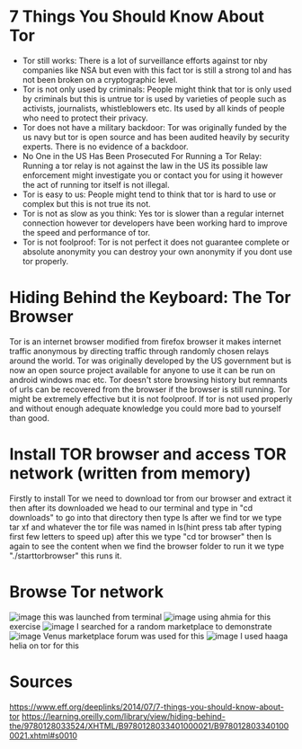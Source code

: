 # 7 Things You Should Know About Tor
- Tor still works: There is a lot of surveillance efforts against tor nby companies like NSA but even with this fact tor is still a strong tol and has not been broken on a cryptographic level.
- Tor is not only used by criminals: People might think that tor is only used by criminals but this is untrue tor is used by varieties of people such as activists, journalists, whistleblowers etc. Its used by all kinds of people who need to protect their privacy.
- Tor does not have a military backdoor: Tor was originally funded by the us navy but tor is open source and has been audited heavily by security experts. There is no evidence of a backdoor.
- No One in the US Has Been Prosecuted For Running a Tor Relay: Running a tor relay is not against the law in the US its possible law enforcement might investigate you or contact you for using it however the act of running tor itself is not illegal.
- Tor is easy to us: People might tend to think that tor is hard to use or complex but this is not true its not.
- Tor is not as slow as you think: Yes tor is slower than a regular internet connection however tor developers have been working hard to improve the speed and performance of tor.
- Tor is not foolproof: Tor is not perfect it does not guarantee complete or absolute anonymity you can destroy your own anonymity if you dont use tor properly.

# Hiding Behind the Keyboard: The Tor Browser
Tor is an internet browser modified from firefox browser it makes internet traffic anonymous by directing traffic through randomly chosen relays around the world. Tor was originally developed by the US government but is now an open source project available for anyone to use it can be run on android windows mac etc. Tor doesn't store browsing history but remnants of urls can be recovered from the browser if the browser is still running. Tor might be extremely effective but it is not foolproof. If tor is not used properly and without enough adequate knowledge you could more bad to yourself than good.

# Install TOR browser and access TOR network (written from memory) 
Firstly to install Tor we need to download tor from our browser and extract it then after its downloaded we head to our terminal and type in "cd downloads" to go into that directory then type ls after we find tor we type tar xf and whatever the tor file was named in ls(hint press tab after typing first few letters to speed up) after this we type "cd tor browser" then ls again to see the content when we find the browser folder to run it we type "./starttorbrowser" this runs it.

# Browse Tor network
![image](https://github.com/user-attachments/assets/bc27238f-b094-47ae-becb-be4b51edeb2f)
this was launched from terminal
![image](https://github.com/user-attachments/assets/05993f51-a621-44b2-9e04-a45e12b53137)
using ahmia for this exercise
![image](https://github.com/user-attachments/assets/eb929e24-b5ff-4763-8067-e2ee4bb6786f)
I searched for a random marketplace to demonstrate
![image](https://github.com/user-attachments/assets/5fb51c60-9ee9-46fc-8ed1-fca86b4d027d)
Venus marketplace forum was used for this
![image](https://github.com/user-attachments/assets/36925ecf-c2d6-4e86-8a28-ad91b5178876)
I used haaga helia on tor for this



# Sources
https://www.eff.org/deeplinks/2014/07/7-things-you-should-know-about-tor
https://learning.oreilly.com/library/view/hiding-behind-the/9780128033524/XHTML/B9780128033401000021/B9780128033401000021.xhtml#s0010
